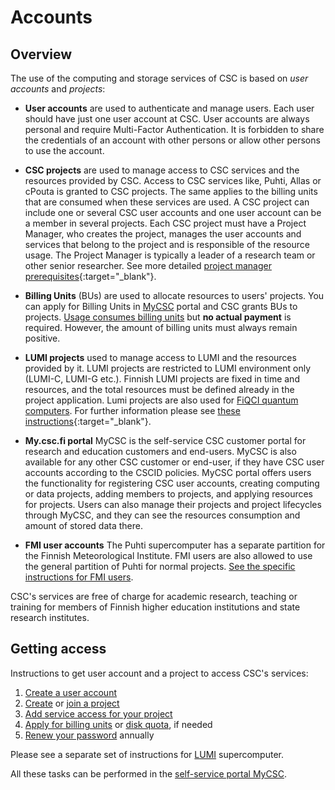 # Accounts

## Overview

The use of the computing and storage services of CSC is based on _user accounts_ and _projects_:

*   **User accounts** are used to authenticate and manage users. Each user should have just one user account at CSC. User accounts are always personal and require Multi-Factor Authentication. It is forbidden to share the credentials of an account with other persons or allow other persons to use the account.

*   **CSC projects** are used to manage access to CSC services and the resources provided by CSC. Access to CSC services like, Puhti, Allas or cPouta 
is granted to CSC projects. The same applies to the billing units that are consumed when these services are used.
A CSC project can include one or several CSC user accounts and one user account can be a member in several projects. Each CSC project must have a Project Manager, who creates the project, manages the user accounts and services that belong to the project and is responsible of the resource usage.
The Project Manager is typically a leader of a research team or other senior researcher. See more detailed [project manager prerequisites](https://research.csc.fi/en/prerequisites-for-a-project-manager){:target="_blank"}.

*   **Billing Units** (BUs) are used to allocate resources to users' projects. You can apply for Billing Units in [MyCSC](https://my.csc.fi) portal and CSC grants BUs to projects. [Usage consumes billing units](billing.md) but **no actual payment** is required.
However, the amount of billing units must always remain positive.

*   **LUMI projects** used to manage access to LUMI and the resources provided by it. LUMI projects are restricted to LUMI environment only (LUMI-C, LUMI-G etc.). Finnish LUMI projects are fixed in time and resources, and the total resources must be defined already in the project application. Lumi projects are also used for [FiQCI quantum computers](../computing/quantum-computing/access.md). For further information please see [these instructions](https://www.lumi-supercomputer.eu/get-started-2021/users-in-finland/){:target="_blank"}. 

*   **My.csc.fi portal** MyCSC is the self-service CSC customer portal for research and education customers and end-users. MyCSC is also available for any other CSC customer or end-user, if they have CSC user accounts according to the CSCID policies.
MyCSC portal offers users the functionality for registering CSC user accounts, creating computing or data projects, adding members to projects, and applying resources for projects. Users can also manage their projects and project lifecycles through MyCSC, and they can see the resources consumption and amount of stored data there.

*   **FMI user accounts** The Puhti supercomputer has a separate partition for the Finnish Meteorological Institute. FMI users are also allowed to use the general partition of Puhti for normal projects. [See the specific instructions for FMI users](fmi.md).


CSC's services are free of charge for academic research, teaching or training for members of Finnish higher education
institutions and state research institutes.

## Getting access

Instructions to get user account and a project to access CSC's services:

1. [Create a user account](how-to-create-new-user-account.md)
1. [Create](how-to-create-new-project.md) or
   [join a project](how-to-add-members-to-project.md)
1. [Add service access for your project](how-to-add-service-access-for-project.md)
1. [Apply for billing units](how-to-apply-for-billing-units.md) or
   [disk quota](how-to-increase-disk-quotas.md), if needed
1. [Renew your password](how-to-change-password.md) annually

Please see a separate set of instructions for [LUMI](https://docs.lumi-supercomputer.eu/firststeps/getstarted/) supercomputer.

All these tasks can be performed in the
[self-service portal MyCSC](https://my.csc.fi).



